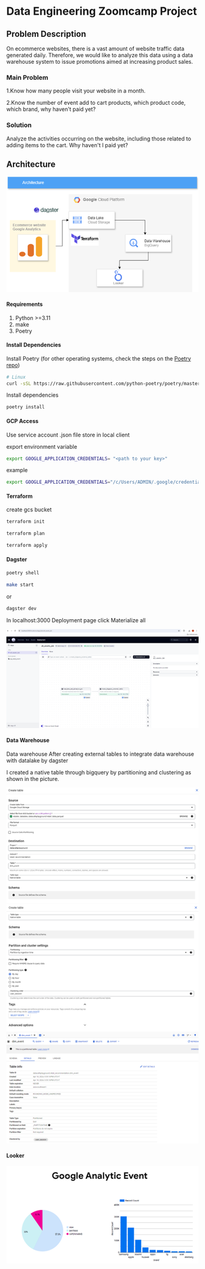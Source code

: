 # Data Engineering Zoomcamp Project

## Problem Description

On ecommerce websites, there is a vast amount of website traffic data generated daily. Therefore, we would like to analyze this data using a data warehouse system to issue promotions aimed at increasing product sales.

### Main Problem

1.Know how many people visit your website in a month.

2.Know the number of event add to cart products, which product code, which brand, why haven't paid yet?

### Solution

Analyze the activities occurring on the website, including those related to adding items to the cart. Why haven't I paid yet?

## Architecture

![Architecture](img/Architecture.png)

#### Requirements

1. Python >=3.11
2. make
3. Poetry

#### Install Dependencies
Install Poetry (for other operating systems, check the steps on the [Poetry repo](https://github.com/python-poetry/poetry#installation))
```bash
# Linux
curl -sSL https://raw.githubusercontent.com/python-poetry/poetry/master/install-poetry.py | python3 -
```
Install dependencies 
```bash
poetry install
```

#### GCP Access

Use service account .json file store in local client

export environment variable
```bash
export GOOGLE_APPLICATION_CREDENTIALS= "<path to your key>"
```

example
```bash
export GOOGLE_APPLICATION_CREDENTIALS="/c/Users/ADMIN/.google/credentials/google_credentials.json"
```

#### Terraform

create gcs bucket
```bash
terraform init
```

```bash
terraform plan
```

```bash
terraform apply
```

#### Dagster
```bash
poetry shell
```
```bash
make start
```
or 
```bash
dagster dev
```
In localhost:3000 Deployment page click Materialize all

![Dagster](img/dagster.png)

#### Data Warehouse

Data warehouse
After creating external tables to integrate data warehouse with datalake by dagster

I created a native table through bigquery by partitioning and clustering as shown in the picture.

![Data Warehouse](img/dw1.png)
![Data Warehouse](img/dw2.png)
![Data Warehouse](img/dw3.png)

#### Looker

![Looker](img/Looker.png)